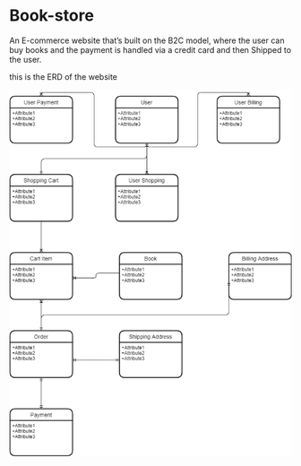 # Book-store
An E-commerce website that’s built on the B2C model, where the user can buy books and the payment is handled via a credit card and then Shipped to the user.

this is the ERD of the website

![ERD BookStore](/ERD.png)
